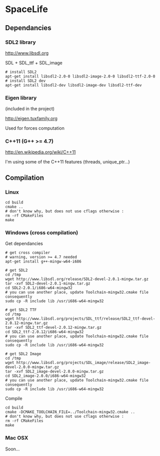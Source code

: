 # SpaceLife

## Dependancies

### SDL2 library

http://www.libsdl.org

SDL + SDL_ttf + SDL_image

```
# install SDL2
apt-get install libsdl2-2.0-0 libsdl2-image-2.0-0 libsdl2-ttf-2.0-0
# install SDL2 dev
apt-get install libsdl2-dev libsdl2-image-dev libsdl2-ttf-dev
```

### Eigen library

(included in the project)

http://eigen.tuxfamily.org

Used for forces computation

### C++11 (G++ >= 4.7)

http://en.wikipedia.org/wiki/C++11

I'm using some of the C++11 features (threads, unique_ptr...)

## Compilation

### Linux

```
cd build
cmake ..
# don't know why, but does not use cflags otherwise :
rm -rf CMakeFiles
make
```

### Windows (cross compilation)

Get dependancies

```
# get cross compiler
# warning, version >= 4.7 needed
apt-get install g++-mingw-w64-i686

# get SDL2
cd /tmp
wget http://www.libsdl.org/release/SDL2-devel-2.0.1-mingw.tar.gz
tar -xvf SDL2-devel-2.0.1-mingw.tar.gz
cd SDL2-2.0.1/i686-w64-mingw32
# you can use another place, update Toolchain-mingw32.cmake file consequently
sudo cp -R include lib /usr/i686-w64-mingw32

# get SDL2 TTF
cd /tmp
wget http://www.libsdl.org/projects/SDL_ttf/release/SDL2_ttf-devel-2.0.12-mingw.tar.gz
tar -xvf SDL2_ttf-devel-2.0.12-mingw.tar.gz
cd SDL2_ttf-2.0.12/i686-w64-mingw32
# you can use another place, update Toolchain-mingw32.cmake file consequently
sudo cp -R include lib /usr/i686-w64-mingw32

# get SDL2 Image
cd /tmp
wget http://www.libsdl.org/projects/SDL_image/release/SDL2_image-devel-2.0.0-mingw.tar.gz
tar -xvf SDL2_image-devel-2.0.0-mingw.tar.gz
cd SDL2_image-2.0.0/i686-w64-mingw32
# you can use another place, update Toolchain-mingw32.cmake file consequently
sudo cp -R include lib /usr/i686-w64-mingw32
```

Compile

```
cd build
cmake -DCMAKE_TOOLCHAIN_FILE=../Toolchain-mingw32.cmake ..
# don't know why, but does not use cflags otherwise :
rm -rf CMakeFiles
make
```

### Mac OSX

Soon...



